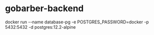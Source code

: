 # gobarber-backend
docker run --name database-pg -e POSTGRES_PASSWORD=docker -p 5432:5432 -d postgres:12.2-alpine
